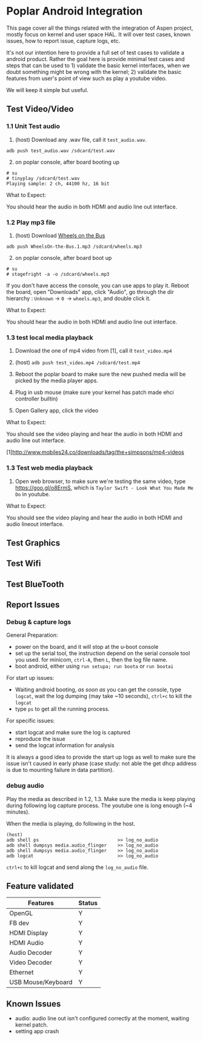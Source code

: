 # Poplar Android Integration

This page cover all the things related with the integration of Aspen project, mostly focus on kernel and user space HAL. It will over test cases, known issues, how to report issue, capture logs, etc.

It's not our intention here to provide a full set of test cases to validate a android product. Rather the goal here is provide minimal test cases and steps that can be used to 1) validate the basic kernel interfaces, when we doubt something might be wrong with the kernel; 2) validate the basic features from user's point of view such as play a youtube video.

We will keep it simple but useful.

## Test Video/Video

### 1.1 Unit Test audio

1. (host)
Download any .wav file, call it `test_audio.wav`.
```
adb push test_audio.wav /sdcard/test.wav
```

2. on poplar console, after board booting up
```
# su
# tinyplay /sdcard/test.wav
Playing sample: 2 ch, 44100 hz, 16 bit
```

What to Expect:

You should hear the audio in both HDMI and audio line out interface.

### 1.2 Play mp3 file

1. (host)
Download [Wheels on the Bus](http://billysworld.biz/wp-content/uploads/2014/12/WheelsOn-the-Bus.1.mp3)

```
adb push WheelsOn-the-Bus.1.mp3 /sdcard/wheels.mp3
```

2. on poplar console, after board boot up

```
# su
# stagefright -a -o /sdcard/wheels.mp3 
```

If you don't have access the console, you can use apps to play it. Reboot the board, open "Downloads" app, click "Audio", go through the dir hierarchy : `Unknown` -> `0 `-> `wheels.mp3`, and double click it. 

What to Expect:

You should hear the audio in both HDMI and audio line out interface.

### 1.3 test local media playback

1. Download the one of mp4 video from [1], call it `test_video.mp4`

2. (host) `adb push test_video.mp4 /sdcard/test.mp4`

3. Reboot the poplar board to make sure the new pushed media will be picked by the media player apps.

4. Plug in usb mouse (make sure your kernel has patch made ehci controller builtin)

4. Open Gallery app, click the video

What to Expect:

You should see the video playing and hear the audio in both HDMI and audio line out interface.

[1]http://www.mobiles24.co/downloads/tag/the+simpsons/mp4-videos

### 1.3 Test web media playback

1. Open web browser, to make sure we're testing the same video, type https://goo.gl/o8ErmS, which is `Taylor Swift - Look What You Made Me Do` in youtube.

What to Expect:

You should see the video playing and hear the audio in both HDMI and audio lineout interface.

## Test Graphics

## Test Wifi

## Test BlueTooth

## Report Issues

### Debug & capture logs

General Preparation:

- power on the board, and it will stop at the u-boot console
- set up the serial tool, the instruction depend on the serial console tool you used. for minicom, `ctrl-A`, then `L`, then the log file name.
- boot android, either using `run setupa; run boota` or `run bootai`

For start up issues:

- Waiting android booting, *as soon as* you can get the console, type `logcat`, wait the log dumping (may take ~10 seconds), `ctrl+c` to kill the `logcat`
- type `ps` to get all the running process.

For specific issues:

- start logcat and make sure the log is captured
- reproduce the issue
- send the logcat information for analysis

It is always a good idea to provide the start up logs as well to make sure the issue isn't caused in early phase (case study: not able the get dhcp address is due to mounting failure in data partition).

### debug audio

Play the media as described in 1.2, 1.3. Make sure the media is keep playing during following log capture process. The youtube one is long enough (~4 minutes). 

When the media is playing, do following in the host. 

```
(host) 
adb shell ps                             >> log_no_audio
adb shell dumpsys media.audio_flinger    >> log_no_audio
adb shell dumpsys media.audio_flinger    >> log_no_audio
adb logcat                               >> log_no_audio
```

`ctrl+c` to kill logcat and send along the `log_no_audio` file.

## Feature validated

| Features            | Status       |
| --------            | -------------|
| OpenGL              |     Y        |
| FB dev              |     Y        |
| HDMI Display        |     Y        |
| HDMI Audio          |     Y        |
| Audio Decoder       |     Y        |
| Video Decoder       |     Y        |
| Ethernet            |     Y        |
| USB Mouse/Keyboard  |     Y        |

## Known Issues

- audio: audio line out isn't configured correctly at the moment, waiting kernel patch.
- setting app crash
